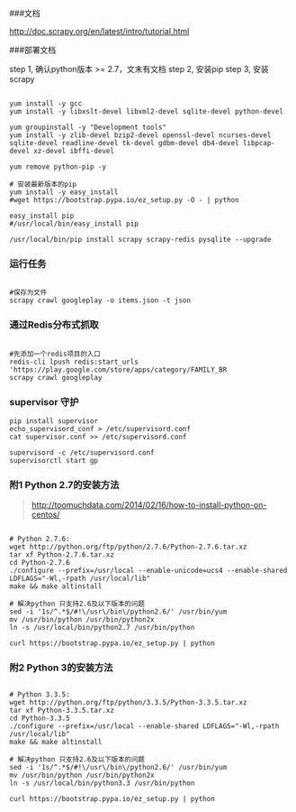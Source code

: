 
###文档

http://doc.scrapy.org/en/latest/intro/tutorial.html

###部署文档

step 1, 确认python版本 >= 2.7，文末有文档
step 2, 安装pip
step 3, 安装scrapy

```shell

yum install -y gcc
yum install -y libxslt-devel libxml2-devel sqlite-devel python-devel

yum groupinstall -y "Development tools"
yum install -y zlib-devel bzip2-devel openssl-devel ncurses-devel sqlite-devel readline-devel tk-devel gdbm-devel db4-devel libpcap-devel xz-devel ibffi-devel

yum remove python-pip -y

# 安装最新版本的pip
yum install -y easy_install
#wget https://bootstrap.pypa.io/ez_setup.py -O - | python

easy_install pip
#/usr/local/bin/easy_install pip

/usr/local/bin/pip install scrapy scrapy-redis pysqlite --upgrade

```

### 运行任务

```shell

#保存为文件
scrapy crawl googleplay -o items.json -t json

```

### 通过Redis分布式抓取

```shell

#先添加一个redis项目的入口
redis-cli lpush redis:start_urls 'https://play.google.com/store/apps/category/FAMILY_BR
scrapy crawl googleplay 

```


### supervisor 守护

```
pip install supervisor
echo_supervisord_conf > /etc/supervisord.conf
cat supervisor.conf >> /etc/supervisord.conf

supervisord -c /etc/supervisord.conf
supervisorctl start gp
```

### 附1 Python 2.7的安装方法

> http://toomuchdata.com/2014/02/16/how-to-install-python-on-centos/


```

# Python 2.7.6:
wget http://python.org/ftp/python/2.7.6/Python-2.7.6.tar.xz
tar xf Python-2.7.6.tar.xz
cd Python-2.7.6
./configure --prefix=/usr/local --enable-unicode=ucs4 --enable-shared LDFLAGS="-Wl,-rpath /usr/local/lib"
make && make altinstall

# 解决python 只支持2.6及以下版本的问题
sed -i '1s/^.*$/#!\/usr\/bin\/python2.6/' /usr/bin/yum
mv /usr/bin/python /usr/bin/python2x
ln -s /usr/local/bin/python2.7 /usr/bin/python

curl https://bootstrap.pypa.io/ez_setup.py | python

```

### 附2 Python 3的安装方法

```

# Python 3.3.5:
wget http://python.org/ftp/python/3.3.5/Python-3.3.5.tar.xz
tar xf Python-3.3.5.tar.xz
cd Python-3.3.5
./configure --prefix=/usr/local --enable-shared LDFLAGS="-Wl,-rpath /usr/local/lib"
make && make altinstall

# 解决python 只支持2.6及以下版本的问题
sed -i '1s/^.*$/#!\/usr\/bin\/python2.6/' /usr/bin/yum
mv /usr/bin/python /usr/bin/python2x
ln -s /usr/local/bin/python3.3 /usr/bin/python

curl https://bootstrap.pypa.io/ez_setup.py | python
```